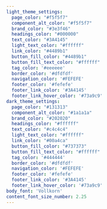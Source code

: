 ```yaml
---
light_theme_settings:
  page_color: "#f5f5f7"
  component_alt_color: "#f5f5f7"
  brand_color: "#3e3f46"
  headings_color: "#000000"
  text_color: "#3A4145"
  light_text_color: "#ffffff"
  link_color: "#4489b1"
  button_fill_color: "#4489b1"
  button_fill_text_color: "#ffffff"
  tag_color: '#eeeeee'
  border_color: '#dfdfdf'
  navigation_color: '#FEFEFE'
  footer_color: '#fefefe'
  footer_link_color: '#3A4145'
  footer_link_hover_color: '#73a9c9'
dark_theme_settings:
  page_color: "#131313"
  component_alt_color: "#1a1a1a"
  brand_color: "#202020"
  headings_color: "#ffffff"
  text_color: "#c4c4c4"
  light_text_color: "#ffffff"
  link_color: "#00a4ca"
  button_fill_color: "#737373"
  button_fill_text_color: "#ffffff"
  tag_color: '#444444'
  border_color: '#dfdfdf'
  navigation_color: '#FEFEFE'
  footer_color: '#fefefe'
  footer_link_color: '#3A4145'
  footer_link_hover_color: '#73a9c9'
body_font: 'Vollkorn'
content_font_size_number: 2.25
---
```

